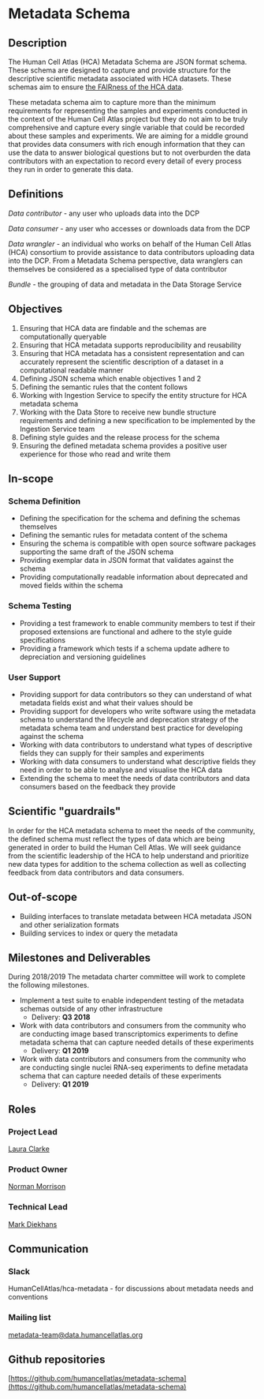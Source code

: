 
# Metadata Schema

## Description

The Human Cell Atlas (HCA) Metadata Schema are JSON format schema. These schema are designed to capture and provide structure for the descriptive scientific metadata associated with HCA datasets. These schemas aim to ensure [the FAIRness of the HCA data](https://www.nature.com/articles/sdata201618).

These metadata schema aim to capture more than the minimum requirements for representing the samples and experiments conducted in the context of the Human Cell Atlas project but they do not aim to be truly comprehensive and capture every single variable that could be recorded about these samples and experiments. We are aiming for a middle ground that provides data consumers with rich enough information that they can use the data to answer biological questions but to not overburden the data contributors with an expectation to record every detail of every process they run in order to generate this data.

## Definitions

*Data contributor* - any user who uploads data into the DCP

*Data consumer* - any user who accesses or downloads data from the DCP

*Data wrangler* - an individual who works on behalf of the Human Cell Atlas (HCA) consortium to provide assistance to data contributors uploading data into the DCP. From a Metadata Schema perspective, data wranglers can themselves be considered as a specialised type of data contributor

*Bundle* - the grouping of data and metadata in the Data Storage Service

## Objectives

1. Ensuring that HCA data are findable and the schemas are computationally queryable
2. Ensuring that HCA metadata supports reproducibility and reusability
3. Ensuring that HCA metadata has a consistent representation and can accurately represent the scientific description of a dataset in a computational readable manner
4. Defining JSON schema which enable objectives 1 and 2
5. Defining the semantic rules that the content follows
6. Working with Ingestion Service to specify the entity structure for HCA metadata schema
7. Working with the Data Store to receive new bundle structure requirements and defining a new specification to be implemented by the Ingestion Service team
8. Defining style guides and the release process for the schema
9. Ensuring the defined metadata schema provides a positive user experience for those who read and write them

## In-scope

### Schema Definition

* Defining the specification for the schema and defining the schemas themselves 
* Defining the semantic rules for metadata content of the schema
* Ensuring the schema is compatible with open source software packages supporting the same draft of the JSON schema
* Providing exemplar data in JSON format that validates against the schema 
* Providing computationally readable information about deprecated and moved fields within the schema

### Schema Testing

* Providing a test framework to enable community members to test if their proposed extensions are functional and adhere to the style guide specifications
* Providing a framework which tests if a schema update adhere to depreciation and versioning guidelines

### User Support

* Providing support for data contributors so they can understand of what metadata fields exist and what their values should be
* Providing support for developers who write software using the metadata schema to understand the lifecycle and deprecation strategy of the metadata schema team and understand best practice for developing against the schema
* Working with data contributors to understand what types of descriptive fields they can supply for their samples and experiments
* Working with data consumers to understand what descriptive fields they need in order to be able to analyse and visualise the HCA data
* Extending the schema to meet the needs of data contributors and data consumers based on the feedback they provide

## Scientific "guardrails"

In order for the HCA metadata schema to meet the needs of the community, the defined schema must reflect the types of data which are being generated in order to build the Human Cell Atlas. We will seek guidance from the scientific leadership of the HCA to help understand and prioritize new data types for addition to the schema collection as well as collecting feedback from data contributors and data consumers.

## Out-of-scope

* Building interfaces to translate metadata between HCA metadata JSON and other serialization formats
* Building services to index or query the metadata

## Milestones and Deliverables

During 2018/2019 The metadata charter committee will work to complete the following milestones.

* Implement a test suite to enable independent testing of the metadata schemas outside of any other infrastructure
  - Delivery: **Q3 2018**
* Work with data contributors and consumers from the community who are conducting image based transcriptomics experiments to define metadata schema that can capture needed details of these experiments
  - Delivery: **Q1 2019**
* Work with data contributors and consumers from the community who are conducting single nuclei RNA-seq experiments to define metadata schema that can capture needed details of these experiments
  - Delivery: **Q1 2019**

## Roles

### Project Lead
[Laura Clarke](mailto:laura@ebi.ac.uk)
### Product Owner
[Norman Morrison](mailto:norman@ebi.ac.uk)
### Technical Lead
[Mark Diekhans](mailto:markd@ucsc.edu)

## Communication

### Slack

HumanCellAtlas/hca-metadata - for discussions about metadata needs and conventions

### Mailing list

[metadata-team@data.humancellatlas.org](mailto:metadata-team@data.humancellatlas.org)

## Github repositories

[https://github.com/humancellatlas/metadata-schema](https://github.com/humancellatlas/metadata-schema)
